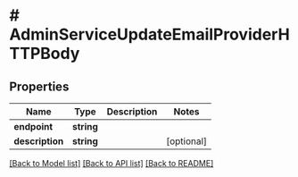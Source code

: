 # # AdminServiceUpdateEmailProviderHTTPBody

## Properties

Name | Type | Description | Notes
------------ | ------------- | ------------- | -------------
**endpoint** | **string** |  |
**description** | **string** |  | [optional]

[[Back to Model list]](../../README.md#models) [[Back to API list]](../../README.md#endpoints) [[Back to README]](../../README.md)
